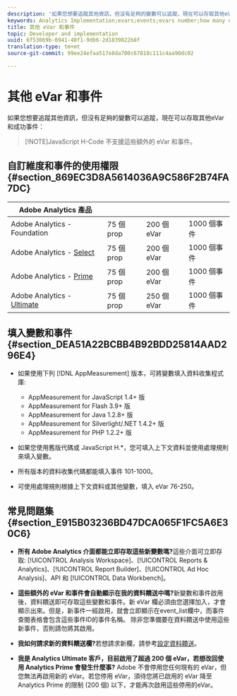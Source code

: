 ```yaml
---
description: '如果您想要追蹤其他資訊，但沒有足夠的變數可以追蹤，現在可以存取其他eVar和成功事件 '
keywords: Analytics Implementation;evars;events;evars number;how many evars;how many events
title: 其他 eVar 和事件
topic: Developer and implementation
uuid: 6f53069b-6941-40f1-9db6-2d1839822b8f
translation-type: tm+mt
source-git-commit: 99ee24efaa517e8da700c67818c111c4aa90dc02

---
```



# 其他 eVar 和事件

如果您想要追蹤其他資訊，但沒有足夠的變數可以追蹤，現在可以存取其他eVar和成功事件：

> [!NOTE]JavaScript H-Code 不支援這些額外的 eVar 和事件。

## 自訂維度和事件的使用權限 {#section_869EC3D8A5614036A9C586F2B74FA7DC}

| Adobe Analytics 產品 |  |  |  |
|---|---|---|---|
| Adobe Analytics - Foundation | 75 個 prop | 200 個 eVar | 1000 個事件 |
| Adobe Analytics - [Select](https://www.adobe.com/data-analytics-cloud/analytics/select.html) | 75 個 prop | 200 個 eVar | 1000 個事件 |
| Adobe Analytics - [Prime](https://www.adobe.com/data-analytics-cloud/analytics/prime.html) | 75 個 prop | 200 個 eVar | 1000 個事件 |
| Adobe Analytics - [Ultimate](https://www.adobe.com/data-analytics-cloud/analytics/ultimate.html) | 75 個 prop | 250 個 eVar | 1000 個事件 |

## 填入變數和事件 {#section_DEA51A22BCBB4B92BDD25814AAD296E4}

* 如果使用下列 [!DNL AppMeasurement] 版本，可將變數填入資料收集程式庫:

   * AppMeasurement for JavaScript 1.4+ 版
   * AppMeasurement for Flash 3.9+ 版
   * AppMeasurement for Java 1.2.8+ 版
   * AppMeasurement for Silverlight/.NET 1.4.2+ 版
   * AppMeasurement for PHP 1.2.2+ 版

* 如果您使用舊版代碼或 JavaScript H.*，您可填入上下文資料並使用處理規則來填入變數。
* 所有版本的資料收集代碼都能填入事件 101-1000。
* 可使用處理規則根據上下文資料或其他變數，填入 eVar 76-250。

## 常見問題集 {#section_E915B03236BD47DCA065F1FC5A6E30C6}

* **所有 Adobe Analytics 介面都能立即存取這些新變數嗎?**&#x200B;這些介面可立即存取: [!UICONTROL Analysis Workspace]、[!UICONTROL Reports &amp; Analytics]、[!UICONTROL Report Builder]、[!UICONTROL Ad Hoc Analysis]、API 和 [!UICONTROL Data Workbench]。

* **這些額外的 eVar 和事件會自動顯示在我的資料饋送中嗎?**&#x200B;新變數和事件啟用後，資料饋送即可存取這些變數和事件。新 eVar 欄必須由您選擇加入，才會顯示出來。但是，新事件一經啟用，就會立即顯示在event_list欄中，而事件查閱表格會包含這些事件ID的事件名稱。 除非您準備要在資料饋送中使用這些新事件，否則請勿將其啟用。

* **我如何請求新的資料饋送欄?**&#x200B;若想請求新欄，請參考[設定資料饋送](https://marketing.adobe.com/resources/help/en_US/sc/clickstream/datafeeds_configure.html)。

* **我是 Analytics Ultimate 客戶，目前啟用了超過 200 個 eVar，若想改回使用 Analytics Prime 會發生什麼事?** Adobe 不會停用您任何現有的 eVar，但您無法再啟用新的 eVar。若您停用 eVar，須待您將已啟用的 eVar 降至 Analytics Prime 的限制 (200 個) 以下，才能再次啟用這些停用的eVar。

